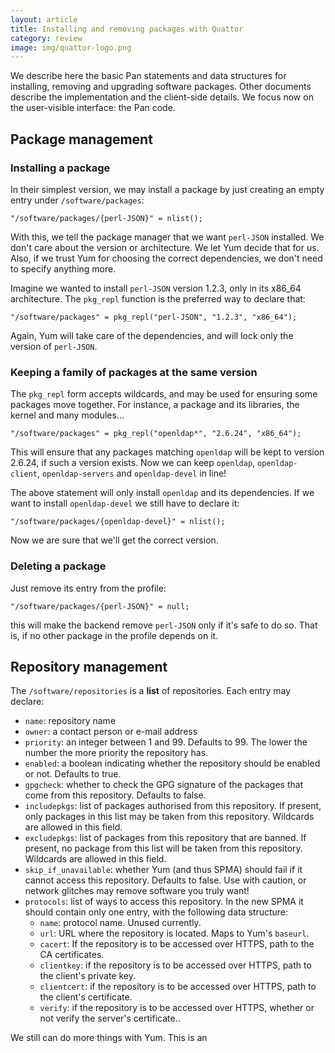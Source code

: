 ```yaml
---
layout: article
title: Installing and removing packages with Quattor
category: review
image: img/quattor-logo.png
---
```


We describe here the basic Pan statements and data structures for
installing, removing and upgrading software packages.  Other documents
describe the implementation and the client-side details.  We focus now
on the user-visible interface: the Pan code.

## Package management

### Installing a package ###

In their simplest version, we may install a package by just creating
an empty entry under `/software/packages`:

```
"/software/packages/{perl-JSON}" = nlist();
```

With this, we tell the package manager that we want `perl-JSON`
installed.  We don't care about the version or architecture.  We let
Yum decide that for us.  Also, if we trust Yum for choosing the
correct dependencies, we don't need to specify anything more.

Imagine we wanted to install `perl-JSON` version 1.2.3, only in its
x86_64 architecture.  The `pkg_repl` function is the preferred way to
declare that:

```
"/software/packages" = pkg_repl("perl-JSON", "1.2.3", "x86_64");
```

Again, Yum will take care of the dependencies, and will lock only the
version of `perl-JSON`.

### Keeping a family of packages at the same version ###

The `pkg_repl` form accepts wildcards, and may be used for ensuring
some packages move together.  For instance, a package and its
libraries, the kernel and many modules...

```
"/software/packages" = pkg_repl("openldap*", "2.6.24", "x86_64");
```

This will ensure that any packages matching `openldap` will be kept to
version 2.6.24, if such a version exists.  Now we can keep `openldap`,
`openldap-client`, `openldap-servers` and `openldap-devel` in line!

The above statement will only install `openldap` and its dependencies.
If we want to install `openldap-devel` we still have to declare it:

```
"/software/packages/{openldap-devel}" = nlist();
```

Now we are sure that we'll get the correct version.

### Deleting a package ###

Just remove its entry from the profile:

```
"/software/packages/{perl-JSON}" = null;
```

this will make the backend remove `perl-JSON` only if it's safe to do
so.  That is, if no other package in the profile depends on it.

## Repository management

The `/software/repositories` is a **list** of repositories.  Each
entry may declare:

* `name`: repository name
* `owner`: a contact person or e-mail address
* `priority`: an integer between 1 and 99. Defaults to 99.  The lower
  the number the more priority the repository has.
* `enabled`: a boolean indicating whether the repository should be
  enabled or not.  Defaults to true.
* `gpgcheck`: whether to check the GPG signature of the packages that
  come from this repository.  Defaults to false.
* `includepkgs`: list of packages authorised from this repository.  If
  present, only packages in this list may be taken from this
  repository.  Wildcards are allowed in this field.
* `excludepkgs`: list of packages  from this repository that are
  banned.  If present, no package from this list will be taken from
  this repository.  Wildcards are allowed in this field.
* `skip_if_unavailable`: whether Yum (and thus SPMA) should fail if it
  cannot access this repository.  Defaults to false.  Use with
  caution, or network glitches may remove software you truly want!
* `protocols`: list of ways to access this repository.  In the new
  SPMA it should contain only one entry, with the following data
  structure:
  * `name`: protocol name.  Unused currently.
  * `url`: URL where the repository is located.  Maps to Yum's
    `baseurl`.
  * `cacert`: If the repository is to be accessed over HTTPS, path to
    the CA certificates.
  * `clientkey`: if the repository is to be accessed over HTTPS, path
    to the client's private key.
  * `clientcert`: if the repository is to be accessed over HTTPS, path
    to the client's certificate.
  * `verify`: if the repository is to be accessed over HTTPS, whether
    or not verify the server's certificate..

We still can do more things with Yum.  This is an
